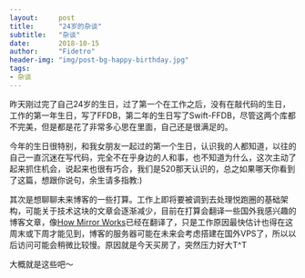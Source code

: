 ```yaml
---
layout:     post
title:      "24岁的杂谈"
subtitle:   "杂谈"
date:       2018-10-15
author:     "Fidetro"
header-img: "img/post-bg-happy-birthday.jpg"
tags:
- 杂谈
---
```




昨天刚过完了自己24岁的生日，过了第一个在工作之后，没有在敲代码的生日，工作的第一年生日，写了FFDB，第二年的生日写了Swift-FFDB，尽管这两个库都不完美，但是都是花了非常多心思在里面，自己还是很满足的。   

今年的生日很特别，和我女朋友一起过的第一个生日，认识我的人都知道，以往的自己一直沉迷在写代码，完全不在乎身边的人和事，也不知道为什么，这次主动了起来抓住机会，说起来也很有巧合，我们是520那天认识的，总之如果哪天你看到了这篇，想跟你说句，余生请多指教:)    

其次是想聊聊未来博客的一些打算。工作上即将要被调到去处理悦跑圈的基础架构，可能关于技术这块的文章会逐渐减少，目前在打算会翻译一些国外我感兴趣的博客文章，像[How Mirror Works](https://swift.org/blog/how-mirror-works/)已经在翻译了，只是工作原因最快估计也得在这周末或下周才能见到，博客的服务器可能在未来会考虑搭建在国外VPS了，所以以后访问可能会稍微比较慢。原因就是今天买房了，突然压力好大T^T    

   

大概就是这些吧～